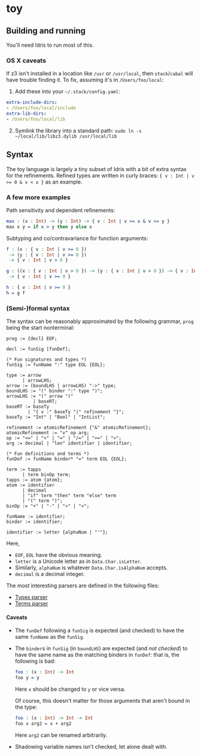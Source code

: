 # toy

## Building and running

You'll need Idris to run most of this.

### OS X caveats

If z3 isn't installed in a location like `/usr` or `/usr/local`, then `stack`/`cabal` will have trouble finding it.
To fix, assuming it's in `/Users/foo/local`:

1. Add these into your `~/.stack/config.yaml`:
```yaml
extra-include-dirs:
- /Users/foo/local/include
extra-lib-dirs:
- /Users/foo/local/lib
```

2. Symlink the library into a standard path: `sudo ln -s ~/local/lib/libz3.dylib /usr/local/lib`

## Syntax

The toy language is largely a tiny subset of Idris with a bit of extra syntax for the refinements.
Refined types are written in curly braces: `{ v : Int | v >= 0 & v < x }` as an example.

### A few more examples

Path sensitivity and dependent refinements:
```idris
max : (x : Int) -> (y : Int) -> { v : Int | v >= x & v >= y }
max x y = if x > y then y else x
```

Subtyping and co/contravariance for function arguments:
```idris
f : (x : { v : Int | v >= 0 })
 -> (y : { v : Int | v >= 0 })
 -> { v : Int | v > 0 }

g : ((x : { v : Int | v > 0 }) -> (y : { v : Int | v > 0 }) -> { v : Int | v >= 0 })
 -> { v : Int | v >= 0 }

h : { v : Int | v >= 0 }
h = g f
```

### (Semi-)formal syntax

The syntax can be reasonably approximated by the following grammar,
`prog` being the start nonterminal:

```ebnf
prog := {decl} EOF;

decl := funSig [funDef];

(* Fun signatures and types *)
funSig := funName ":" type EOL {EOL};

type := arrow
      | arrowLHS;
arrow := (boundLHS | arrowLHS) "->" type;
boundLHS := "(" binder ":" type ")";
arrowLHS := "(" arrow ")"
          | baseRT;
baseRT := baseTy
        | "{ v :" baseTy "|" refinement "}";
baseTy := "Int" | "Bool" | "IntList";

refinement := atomicRefinement {"&" atomicRefinement};
atomicRefinement := "v" op arg;
op := "<=" | "<" | "=" | "/=" | ">=" | ">";
arg := decimal | "len" identifier | identifier;

(* Fun definitions and terms *)
funDef := funName binder* "=" term EOL {EOL};

term := tapps
      | term binOp term;
tapps := atom {atom};
atom := identifier
      | decimal
      | "if" term "then" term "else" term
      | "(" term ")";
binOp := "+" | "-" | ">" | "<";

funName := identifier;
binder := identifier;

identifier := letter {alphaNum | "'"};
```

Here,
* `EOF`, `EOL` have the obvious meaning.
* `letter` is a Unicode letter as in `Data.Char.isLetter`.
* Similarly, `alphaNum` is whatever `Data.Char.isAlphaNum` accepts.
* `decimal` is a decimal integer.

The most interesting parsers are defined in the following files:
* [Types parser](src/Toy/Language/Parser/Ty.hs)
* [Terms parser](src/Toy/Language/Parser/Decl.hs)

#### Caveats

* The `funDef` following a `funSig` is expected (and checked) to have the same `funName` as the `funSig`.
* The `binder`s in `funSig` (in `boundLHS`) are expected (and _not checked_) to have the same name
  as the matching binders in `funDef`: that is, the following is bad:
  ```idris
  foo : (x : Int) -> Int
  foo y = y
  ```
  Here `x` should be changed to `y` or vice versa.

  Of course, this doesn't matter for those arguments that aren't bound in the type:
  ```idris
  foo : (x : Int) -> Int -> Int
  foo x arg2 = x + arg2
  ```
  Here `arg2` can be renamed arbitrarily.
* Shadowing variable names isn't checked, let alone dealt with.

